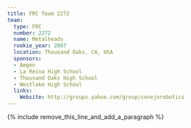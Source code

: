 ```yaml
---
title: FRC Team 2272
team:
  type: FRC
  number: 2272
  name: Metalheads
  rookie_year: 2007
  location: Thousand Oaks, CA, USA
  sponsors:
  - Amgen
  - La Reina High School
  - Thousand Oaks High School
  - Westlake High School
  links:
    Website: http://groups.yahoo.com/group/conejorobotics
---
```


{% include remove_this_line_and_add_a_paragraph %}
